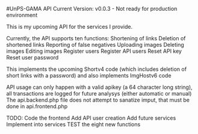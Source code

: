 #UnPS-GAMA API
Current Version: v0.0.3 - Not ready for production environment

This is my upcoming API for the services I provide.

Currently, the API supports ten functions:
	Shortening of links
	Deletion of shortened links
	Reporting of false negatives
	Uploading images
	Deleting images
	Editing images
	Register users
	Register API users
	Reset API key
	Reset user password

This implements the upcoming Shortv4 code (which includes deletion of short links with a password) and also implements ImgHostv6 code

API usage can only happen with a valid apikey (a 64 character long string), all transactions are logged for future analysys (either automatic or manual)
The api.backend.php file does not attempt to sanatize imput, that must be done in api.frontend.php

TODO:
	Code the frontend
	Add API user creation
	Add future services
	Implement into services
	TEST the eight new functions